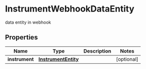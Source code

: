 

# InstrumentWebhookDataEntity

data entity in webhook

## Properties

| Name | Type | Description | Notes |
|------------ | ------------- | ------------- | -------------|
|**instrument** | [**InstrumentEntity**](InstrumentEntity.md) |  |  [optional] |



